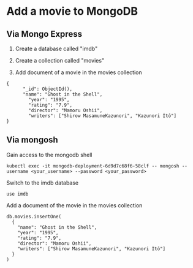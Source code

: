 # Add a movie to MongoDB

## Via Mongo Express

1. Create a database called "imdb"

2. Create a collection called "movies"

3. Add document of a movie in the movies collection
```
{
      "_id": ObjectId(),
      "name": "Ghost in the Shell",
    	"year": "1995",
    	"rating": "7.9",
    	"director": "Mamoru Oshii",
    	"writers": ["Shirow MasamuneKazunori", "Kazunori Itô"]
}
```

## Via mongosh

Gain access to the mongodb shell
```
kubectl exec -it mongodb-deployment-6d9d7c68f6-58clf -- mongosh --username <your_username> --password <your_password>
```

Switch to the imdb database
```
use imdb
```

Add a document of the movie in the movies collection
```
db.movies.insertOne(
  {
    "name": "Ghost in the Shell",
    "year": "1995",
    "rating": "7.9",
    "director": "Mamoru Oshii",
    "writers": ["Shirow MasamuneKazunori", "Kazunori Itô"]
  }
)
```